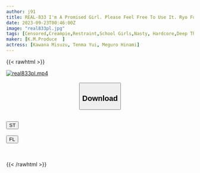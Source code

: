 ```yaml
---
author: j91
title: REAL-833 I'm A Promised Girl. Please Feel Free To Use It. Ryo Fucks The Throat And Flesh Hole Of A Restrained Schoolgirl Deriheru
date: 2023-09-23T00:46:00Z
image: "real833pl.jpg"
tags: [Censored,Creampie,Restraint,School Girls,Nasty, Hardcore,Deep Throating	]
maker: [K.M.Produce  ]
actress: [Kawana Misuzu, Tenma Yui, Meguro Hinami]
---
```



{{< rawhtml >}}

<div class="video" data-videoid="kqwY9Rw7ZOTOXPz">
    <a href="javascript:;">
        <img src="https://my.j91.asia/posts/real833pl/real833pl.jpg" width="WIDTH" height="HEIGHT" alt="real833pl.mp4" loading="lazy">
    </a>
</div>

<script type="text/javascript" src="https://j91.asia/asset/on-demand-st.js"></script>

<br>
  <link rel="stylesheet" href="https://j91.asia/asset/bs5.css">
  
  <center>
  <button class="btn btn-primary" type="button" data-bs-toggle="collapse" data-bs-target=".multi-collapse" aria-expanded="false" aria-controls="multiCollapseExample1 multiCollapseExample2"><h2>Download</h2></button></center>
</p>
<div class="row">
  <div class="col">
    <div class="collapse multi-collapse" id="multiCollapseExample1">
      <div class="card card-body">
	      	      <br>
<div class="buttons">  
<a href="https://streamtape.to/v/kqwY9Rw7ZOTOXPz"><button class="btn-hover color-3"><i class="fa fa-download"></i> ST</button></a></div>
    </div>
  </div>
</div>
  <div class="col">
    <div class="collapse multi-collapse" id="multiCollapseExample2">
      <div class="card card-body">
	      <br>
<div class="buttons">
    <a href="https://filelions.online/f/mbf1b17mmp2k"><button class="btn-hover color-9"><i class="fa fa-download"></i> FL</button></a></div>
<br><br>
      </div>
    </div>
  </div>
</div>

{{< /rawhtml >}}
